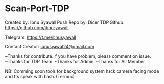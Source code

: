 # Scan-Port-TDP

Created by: Ibnu Syawall
Push Repo by: Dicer TDP
Github: https://github.com/ibnusyawall

Telegram: https://t.me/ibnusyawall

Contact Creator: ibnusyawal24@gmail.com

~Thanks for contribute. If you have problem, please comment on issue.
~Thanks for TDP Team.
~Thanks for Admin.
~Thanks for All Member

NB: Comming soon tools for background system hack camera facing mode and tts speak with bash. (Termux)
